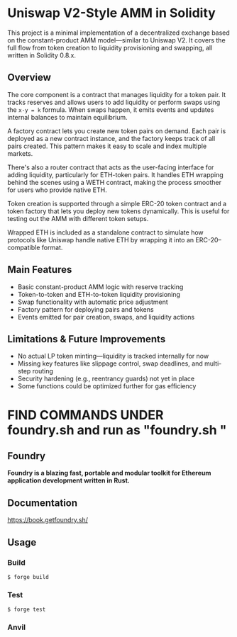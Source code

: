 # Uniswap V2-Style AMM in Solidity

This project is a minimal implementation of a decentralized exchange based on the constant-product AMM model—similar to Uniswap V2. It covers the full flow from token creation to liquidity provisioning and swapping, all written in Solidity 0.8.x.

## Overview

The core component is a contract that manages liquidity for a token pair. It tracks reserves and allows users to add liquidity or perform swaps using the `x·y = k` formula. When swaps happen, it emits events and updates internal balances to maintain equilibrium.

A factory contract lets you create new token pairs on demand. Each pair is deployed as a new contract instance, and the factory keeps track of all pairs created. This pattern makes it easy to scale and index multiple markets.

There's also a router contract that acts as the user-facing interface for adding liquidity, particularly for ETH-token pairs. It handles ETH wrapping behind the scenes using a WETH contract, making the process smoother for users who provide native ETH.

Token creation is supported through a simple ERC-20 token contract and a token factory that lets you deploy new tokens dynamically. This is useful for testing out the AMM with different token setups.

Wrapped ETH is included as a standalone contract to simulate how protocols like Uniswap handle native ETH by wrapping it into an ERC-20–compatible format.

## Main Features

- Basic constant-product AMM logic with reserve tracking  
- Token-to-token and ETH-to-token liquidity provisioning  
- Swap functionality with automatic price adjustment  
- Factory pattern for deploying pairs and tokens  
- Events emitted for pair creation, swaps, and liquidity actions

## Limitations & Future Improvements

- No actual LP token minting—liquidity is tracked internally for now  
- Missing key features like slippage control, swap deadlines, and multi-step routing  
- Security hardening (e.g., reentrancy guards) not yet in place  
- Some functions could be optimized further for gas efficiency


# FIND COMMANDS UNDER foundry.sh and run as "foundry.sh <command>"

## Foundry

**Foundry is a blazing fast, portable and modular toolkit for Ethereum application development written in Rust.**


## Documentation

https://book.getfoundry.sh/

## Usage

### Build

```shell
$ forge build
```

### Test

```shell
$ forge test
```


### Anvil
